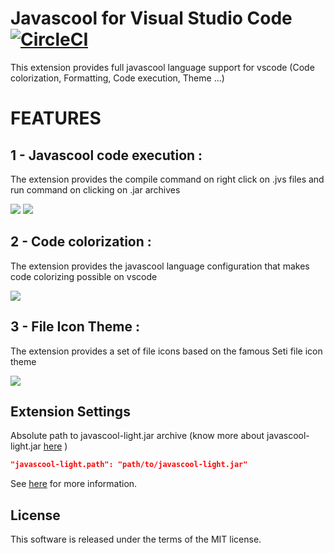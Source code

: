 # Javascool for Visual Studio Code [![CircleCI](https://circleci.com/gh/Meshredded/vscode-javascool-language-support/tree/master.svg?style=svg)](https://circleci.com/gh/Meshredded/vscode-javascool-language-support/tree/master)
This extension provides full javascool language support for vscode (Code colorization, Formatting, Code execution, Theme ...)


# FEATURES
## 1 - Javascool code execution :
The extension provides the compile command on right click on .jvs files and run command on clicking on .jar archives

![](https://user-images.githubusercontent.com/10856604/67438849-e556b100-f5f4-11e9-9364-210ec8e58ccf.png)
![](https://user-images.githubusercontent.com/10856604/67439264-0ff53980-f5f6-11e9-9974-98e51bbefa65.png)

## 2 - Code colorization :
The extension provides the javascool language configuration that makes code colorizing possible on vscode

![](https://user-images.githubusercontent.com/10856604/67438605-49c54080-f5f4-11e9-9523-72dd5d8a1c98.png)

## 3 - File Icon Theme :
The extension provides a set of file icons based on the famous Seti file icon theme

![](https://user-images.githubusercontent.com/10856604/67438724-8bee8200-f5f4-11e9-94df-dff3d06a3877.png)



## Extension Settings
Absolute path to javascool-light.jar archive (know more about javascool-light.jar [here](https://github.com/Meshredded/javascool-light) )
```json
"javascool-light.path": "path/to/javascool-light.jar"
```
See [here](https://stackoverflow.com/questions/39494277/how-do-you-format-code-on-save-in-vs-code) for more information.

## License
This software is released under the terms of the MIT license.